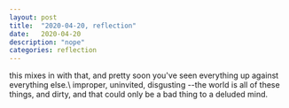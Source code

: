 ```yaml
---
layout: post
title:  "2020-04-20, reflection"
date:   2020-04-20
description: "nope"
categories: reflection
---
```

this mixes in with that, and pretty soon you've seen everything up against everything else.\\ improper, uninvited, 
disgusting --the world is all of these things, and dirty, and that could only be a bad thing to a deluded mind.
